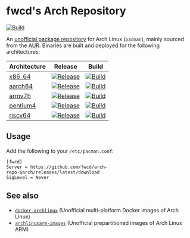 # fwcd's Arch Repository

[![Build](https://github.com/fwcd/arch-repo/actions/workflows/build.yml/badge.svg)](https://github.com/fwcd/arch-repo/actions/workflows/build.yml)

An [unofficial package repository](https://wiki.archlinux.org/title/unofficial_user_repositories) for Arch Linux (`pacman`), mainly sourced from the [AUR](https://aur.archlinux.org). Binaries are built and deployed for the following architectures:

| Architecture | Release | Build |
| ------------ | ------- | ----- |
| [x86_64](https://github.com/fwcd/arch-repo-x86_64) | [![Release](https://img.shields.io/github/v/release/fwcd/arch-repo-x86_64)](https://github.com/fwcd/arch-repo-x86_64/releases/latest) | [![Build](https://github.com/fwcd/arch-repo-x86_64/actions/workflows/build.yml/badge.svg)](https://github.com/fwcd/arch-repo-x86_64/actions/workflows/build.yml) |
| [aarch64](https://github.com/fwcd/arch-repo-aarch64) | [![Release](https://img.shields.io/github/v/release/fwcd/arch-repo-aarch64)](https://github.com/fwcd/arch-repo-aarch64/releases/latest) | [![Build](https://github.com/fwcd/arch-repo-aarch64/actions/workflows/build.yml/badge.svg)](https://github.com/fwcd/arch-repo-aarch64/actions/workflows/build.yml) |
| [armv7h](https://github.com/fwcd/arch-repo-armv7h) | [![Release](https://img.shields.io/github/v/release/fwcd/arch-repo-armv7h)](https://github.com/fwcd/arch-repo-armv7h/releases/latest) | [![Build](https://github.com/fwcd/arch-repo-armv7h/actions/workflows/build.yml/badge.svg)](https://github.com/fwcd/arch-repo-armv7h/actions/workflows/build.yml) |
| [pentium4](https://github.com/fwcd/arch-repo-pentium4) | [![Release](https://img.shields.io/github/v/release/fwcd/arch-repo-pentium4)](https://github.com/fwcd/arch-repo-pentium4/releases/latest) | [![Build](https://github.com/fwcd/arch-repo-pentium4/actions/workflows/build.yml/badge.svg)](https://github.com/fwcd/arch-repo-pentium4/actions/workflows/build.yml) |
| [riscv64](https://github.com/fwcd/arch-repo-riscv64) | [![Release](https://img.shields.io/github/v/release/fwcd/arch-repo-riscv64)](https://github.com/fwcd/arch-repo-riscv64/releases/latest) | [![Build](https://github.com/fwcd/arch-repo-riscv64/actions/workflows/build.yml/badge.svg)](https://github.com/fwcd/arch-repo-riscv64/actions/workflows/build.yml) |

## Usage

Add the following to your `/etc/pacman.conf`:

```
[fwcd]
Server = https://github.com/fwcd/arch-repo-$arch/releases/latest/download
SigLevel = Never
```

## See also

- [`docker-archlinux`](https://github.com/fwcd/docker-archlinux) (Unofficial multi-platform Docker images of Arch Linux)
- [`archlinuxarm-images`](https://github.com/fwcd/archlinuxarm-images) (Unofficial prepartitioned images of Arch Linux ARM)
